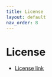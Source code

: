 ```yaml
---
title: License
layout: default
nav_order: 8
---
```


# License
-  [License link](https://1drv.ms/t/s!Ajkda3liMT8ykeEXFhYc72dWfbFrNg?e=7EdBnd)
